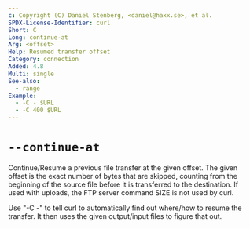 ```yaml
---
c: Copyright (C) Daniel Stenberg, <daniel@haxx.se>, et al.
SPDX-License-Identifier: curl
Short: C
Long: continue-at
Arg: <offset>
Help: Resumed transfer offset
Category: connection
Added: 4.8
Multi: single
See-also:
  - range
Example:
  - -C - $URL
  - -C 400 $URL
---
```


# `--continue-at`

Continue/Resume a previous file transfer at the given offset. The given offset
is the exact number of bytes that are skipped, counting from the beginning
of the source file before it is transferred to the destination. If used with
uploads, the FTP server command SIZE is not used by curl.

Use "-C -" to tell curl to automatically find out where/how to resume the
transfer. It then uses the given output/input files to figure that out.
